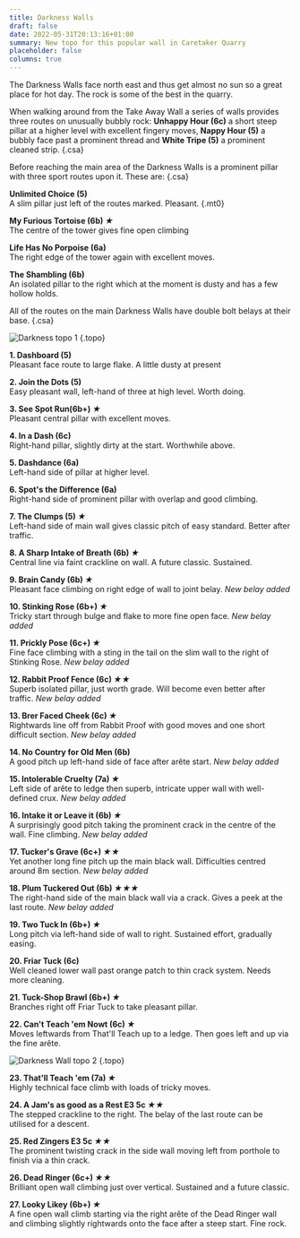 ```yaml
---
title: Darkness Walls
draft: false
date: 2022-05-31T20:13:16+01:00
summary: New topo for this popular wall in Caretaker Quarry
placeholder: false
columns: true
---
```


The Darkness Walls face north east and thus get almost no sun so a great place for hot day. The rock is some of the best in the quarry.

When walking around from the Take Away Wall a series of walls provides three routes on unusually bubbly rock: **Unhappy Hour (6c)**  a short steep pillar at a higher level with excellent fingery moves, **Nappy Hour (5)**  a bubbly face past a prominent thread and **White Tripe (5)**  a prominent cleaned strip.
{.csa}

Before reaching the main area of the Darkness Walls is a prominent pillar with three sport routes upon it. These are: 
{.csa}

**Unlimited Choice (5)**  
A slim pillar just left of the routes marked. Pleasant.
{.mt0}

**My Furious Tortoise (6b) *&starf;***  
The centre of the tower gives fine open climbing

**Life Has No Porpoise (6a)**  
The right edge of the tower again with excellent moves.

**The Shambling (6b)**  
An isolated pillar to the right which at the moment is dusty and has a few hollow holds.

All of the routes on the main Darkness Walls have double bolt belays at their base.
{.csa}

![Darkness topo 1](/img/peak/matlock/caretaker-darkness-topo-1.jpg)
{.topo}

**1. Dashboard (5)**  
Pleasant face route to large flake. A little dusty at present

**2. Join the Dots (5)**  
Easy pleasant wall, left-hand of three at high level. Worth doing.

**3. See Spot Run(6b+) *&starf;***  
Pleasant central pillar with excellent moves.

**4. In a Dash (6c)**  
Right-hand pillar, slightly dirty at the start. Worthwhile above.

**5. Dashdance (6a)**  
Left-hand side of pillar at higher level.

**6. Spot's the Difference (6a)**  
Right-hand side of prominent pillar with overlap and good climbing. 

**7. The Clumps (5) *&starf;***  
Left-hand side of main wall gives classic pitch of easy standard. Better after traffic.

**8. A Sharp Intake of Breath (6b) *&starf;***  
Central line via faint crackline on wall. A future classic. Sustained.

**9. Brain Candy (6b) *&starf;***  
Pleasant face climbing on right edge of wall to joint belay. _New belay added_

**10. Stinking Rose (6b+) *&starf;***  
Tricky start through bulge and flake to more fine open face. _New belay added_

**11. Prickly Pose (6c+) *&starf;***  
Fine face climbing with a sting in the tail on the slim wall to the right of Stinking Rose. _New belay added_

**12. Rabbit Proof Fence (6c) *&starf;&starf;***  
Superb isolated pillar, just worth grade. Will become even better after traffic. _New belay added_

**13. Brer Faced Cheek (6c) *&starf;***  
Rightwards line off from Rabbit Proof with good moves and one short difficult section. _New belay added_

**14. No Country for Old Men (6b)**  
A good pitch up left-hand side of face after arête start. _New belay added_

**15. Intolerable Cruelty (7a) *&starf;***  
Left side of arête to ledge then superb, intricate upper wall with well-defined crux. _New belay added_

**16. Intake it or Leave it (6b) *&starf;***  
A surprisingly good pitch taking the prominent crack in the centre of the wall. Fine climbing. _New belay added_

**17. Tucker's Grave (6c+) *&starf;&starf;***  
Yet another long fine pitch up the main black wall. Difficulties centred around 8m section. _New belay added_

**18. Plum Tuckered Out (6b) *&starf;&starf;&starf;***  
The right-hand side of the main black wall via a crack. Gives a peek at the last route. _New belay added_

**19. Two Tuck In (6b+) *&starf;***  
Long pitch via left-hand side of wall to right. Sustained effort, gradually easing.

**20. Friar Tuck (6c)**  
Well cleaned lower wall past orange patch to thin crack system. Needs more cleaning.

**21. Tuck-Shop Brawl (6b+) *&starf;***  
Branches right off Friar Tuck to take pleasant pillar.

**22. Can't Teach 'em Nowt (6c) *&starf;***  
Moves leftwards from That'll Teach up to a ledge. Then goes left and up via the fine arête.

![Darkness Wall topo 2](/img/peak/matlock/caretaker-darkness-right.jpg)
{.topo}

**23. That'll Teach 'em (7a) *&starf;***  
Highly technical face climb with loads of tricky moves.

**24. A Jam's as good as a Rest E3 5c *&starf;&starf;***  
The stepped crackline to the right. The belay of the last route can be utilised for a descent.

**25. Red Zingers E3 5c *&starf;&starf;***  
The prominent twisting crack in the side wall moving left from porthole to finish via a thin crack.

**26. Dead Ringer (6c+) *&starf;&starf;***  
Brilliant open wall climbing just over vertical. Sustained and a future classic.

**27. Looky Likey (6b+) *&starf;***  
A fine open wall climb starting via the right arête of the Dead Ringer wall and climbing slightly rightwards onto the face after a steep start. Fine rock.

<!-- 
This section is also on orchid wall page...

The following routes lie to the right and can be gained from the lower pitch of *Orchid* or swinging across after doing *Looky Likey*.
{.clear-b}

**28. Flowering Beauty (6b)**  
Another good route from the Our Kid's Orchid halfway ledge taking a wall and blunt arête to a fine finish.

**29. My Petal (6c)**  
Climbs the prominent layback corner and exits with difficulty to a ledge. Trend rightwards to the belay.

**30. Mon Dichor (7a) *&starf;***  
The thin crack in the severely leaning wall to the right with a short fingery section. Uphill! 

**31. Our Kid's Orchid (6c,7a)**  
&starf;&starf; A fine two pitch route aiming for the left-hand arête of the chimney. Superb. The lower pitch can now be done in its own right at 6c.

**32. Crack of Dawn E2 5a, 5b *&starf;***  
Takes the scruffy lower crack right of Our Kid's Orchid followed by the impressive straight crack to its right. A superb upper half.

**33. DI Fontaine (7a)**  
&starf;&starf; a superb route tucked into the gully wall right of Crack of Dawn and gained by a traverse right from the first pitch of Our Kid's Orchid to a BB with karabiner. -->


